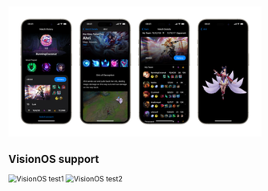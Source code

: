 ![Screenshots](screenshot.png)
## VisionOS support
![VisionOS test1](VisionOS1.png)
![VisionOS test2](VisionOS2.png)
